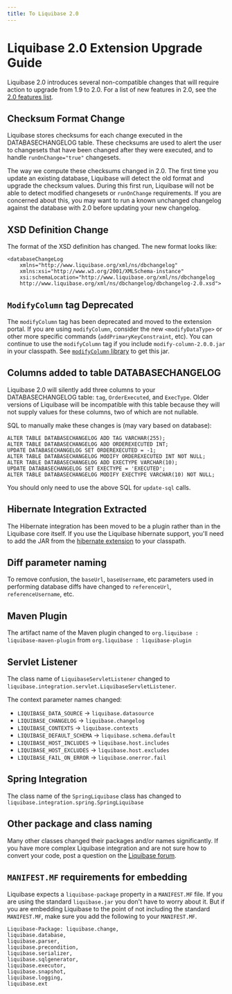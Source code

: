 ```yaml
---
title: To Liquibase 2.0
---
```

<h1>Liquibase 2.0 Extension Upgrade Guide</h1>
<p>Liquibase 2.0 introduces several non-compatible changes that will require action to upgrade from 1.9 to 2.0. For a list of new features in 2.0, see the <a href="https://www.liquibase.com/blog/liquibase-2-0-officially-released">2.0 features list</a>.</p>
<h2>Checksum Format Change</h2>
<p>Liquibase stores checksums for each change executed in the DATABASECHANGELOG table. These checksums are used to alert the user to changesets that have been changed after they were executed, and to handle <code>runOnChange="true"</code> changesets.</p>
<p>The way we compute these checksums changed in 2.0. The first time you update an existing database, Liquibase will detect the old format and upgrade the checksum values. During this first run, Liquibase will not be able to detect modified changesets or <code>runOnChange</code> requirements. If you are concerned about this, you may want to run a known unchanged changelog against the database with 2.0 before updating your new changelog.</p>
<h2>XSD Definition Change</h2>
<p>The format of the XSD definition has changed. The new format looks like:</p><pre xml:space="preserve"><code class="language-xml">&lt;databaseChangeLog
    xmlns="http://www.liquibase.org/xml/ns/dbchangelog"
    xmlns:xsi="http://www.w3.org/2001/XMLSchema-instance"
    xsi:schemaLocation="http://www.liquibase.org/xml/ns/dbchangelog 
    http://www.liquibase.org/xml/ns/dbchangelog/dbchangelog-2.0.xsd"&gt;</code></pre>
<h2><code>ModifyColumn</code> tag Deprecated</h2>
<p>The <code>modifyColumn</code> tag has been deprecated and moved to the extension portal. If you are using <code>modifyColumn</code>, consider the new <code>&lt;modifyDataType&gt;</code> or other more specific commands (<code>addPrimaryKeyConstraint</code>, etc). You can continue to use the <code>modifyColumn</code> tag if you include <code>modify-column-2.0.0.jar</code> in your classpath. See <a href="https://github.com/liquibase/liquibase-modify-column"><code>modifyColumn</code> library</a> to get this jar.</p>
<h2>Columns added to table DATABASECHANGELOG</h2>
<p>Liquibase 2.0 will silently add three columns to your DATABASECHANGELOG table: <code>tag</code>, <code>OrderExecuted</code>, and <code>ExecType</code>. Older versions of Liquibase will be incompatible with this table because they will not supply values for these columns, two of which are not nullable.</p>
<p>SQL to manually make these changes is (may vary based on database):</p><pre><code class="language-sql">ALTER TABLE DATABASECHANGELOG ADD TAG VARCHAR(255);
ALTER TABLE DATABASECHANGELOG ADD ORDEREXECUTED INT;
UPDATE DATABASECHANGELOG SET ORDEREXECUTED = -1;
ALTER TABLE DATABASECHANGELOG MODIFY ORDEREXECUTED INT NOT NULL;
ALTER TABLE DATABASECHANGELOG ADD EXECTYPE VARCHAR(10);
UPDATE DATABASECHANGELOG SET EXECTYPE = 'EXECUTED';
ALTER TABLE DATABASECHANGELOG MODIFY EXECTYPE VARCHAR(10) NOT NULL;</code></pre>
<p>You should only need to use the above SQL for <code>update-sql</code> calls.</p>
<h2>Hibernate Integration Extracted</h2>
<p>The Hibernate integration has been moved to be a plugin rather than in the Liquibase core itself. If you use the Liquibase hibernate support, you'll need to add the JAR from the <a href="https://github.com/liquibase/liquibase-hibernate">hibernate extension</a> to your classpath.</p>
<h2>Diff parameter naming</h2>
<p>To remove confusion, the <code>baseUrl</code>, <code>baseUsername</code>, etc parameters used in performing database diffs have changed to <code>referenceUrl</code>, <code>referenceUsername</code>, etc.</p>
<h2>Maven Plugin</h2>
<p>The artifact name of the Maven plugin changed to <code>org.liquibase : liquibase-maven-plugin</code> from <code>org.liquibase : liquibase-plugin</code></p>
<h2>Servlet Listener</h2>
<p>The class name of <code>LiquibaseServletListener</code> changed to <code>liquibase.integration.servlet.LiquibaseServletListener</code>.</p>
<p>The context parameter names changed:</p>
<ul>
    <li><code>LIQUIBASE_DATA_SOURCE</code> -&gt; <code>liquibase.datasource</code></li>
    <li><code>LIQUIBASE_CHANGELOG</code> -&gt; <code>liquibase.changelog</code></li>
    <li><code>LIQUIBASE_CONTEXTS</code> -&gt; <code>liquibase.contexts</code></li>
    <li><code>LIQUIBASE_DEFAULT_SCHEMA</code> -&gt; <code>liquibase.schema.default</code></li>
    <li><code>LIQUIBASE_HOST_INCLUDES</code> -&gt; <code>liquibase.host.includes</code></li>
    <li><code>LIQUIBASE_HOST_EXCLUDES</code> -&gt; <code>liquibase.host.excludes</code></li>
    <li><code>LIQUIBASE_FAIL_ON_ERROR</code> -&gt; <code>liquibase.onerror.fail</code></li>
</ul>
<h2>Spring Integration</h2>
<p>The class name of the <code>SpringLiquibase</code> class has changed to <code>liquibase.integration.spring.SpringLiquibase</code></p>
<h2>Other package and class naming</h2>
<p>Many other classes changed their packages and/or names significantly. If you have more complex Liquibase integration and are not sure how to convert your code, post a question on the <a href="https://forum.liquibase.org/">Liquibase forum</a>.</p>
<h2><code>MANIFEST.MF</code> requirements for embedding</h2>
<p>Liquibase expects a <code>liquibase-package</code> property in a <code>MANIFEST.MF</code> file. If you are using the standard <code>liquibase.jar</code> you don't have to worry about it. But if you are embedding Liquibase to the point of not including the standard <code>MANIFEST.MF</code>, make sure you add the following to your <code>MANIFEST.MF</code>.</p><pre><code class="language-text">Liquibase-Package: liquibase.change,
liquibase.database,
liquibase.parser,
liquibase.precondition,
liquibase.serializer,
liquibase.sqlgenerator,
liquibase.executor,
liquibase.snapshot,
liquibase.logging,
liquibase.ext</code></pre>
